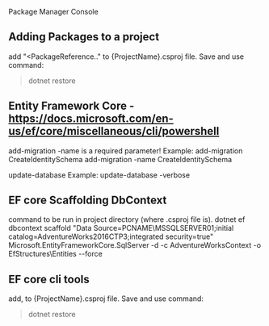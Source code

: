 Package Manager Console

Adding Packages to a project
---
add "<PackageReference.." to {ProjectName}.csproj file. Save and use command:
> dotnet restore


Entity Framework Core - https://docs.microsoft.com/en-us/ef/core/miscellaneous/cli/powershell
---
add-migration
-name is a required parameter!
Example:
add-migration CreateIdentitySchema
add-migration -name CreateIdentitySchema

update-database 
Example:
update-database -verbose

EF core Scaffolding DbContext
---
command to be run in project directory (where .csproj file is).
dotnet ef dbcontext scaffold "Data Source=PCNAME\MSSQLSERVER01;initial catalog=AdventureWorks2016CTP3;integrated security=true" Microsoft.EntityFrameworkCore.SqlServer -d -c AdventureWorksContext -o EfStructures\Entities --force

EF core cli tools
---
add, to {ProjectName}.csproj file. Save and use command:
> dotnet restore

<ItemGroup>
    <DotNetCliToolReference Include="Microsoft.EntityFrameworkCore.Tools.DotNet" Version="2.0.3" />
</ItemGroup>
